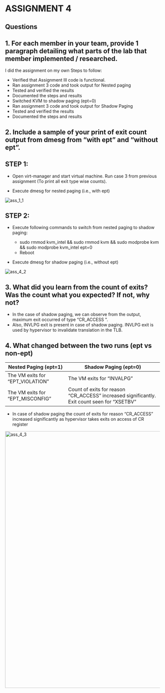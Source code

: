 # ASSIGNMENT 4

## Questions
## 1. For each member in your team, provide 1 paragraph detailing what parts of the lab that member implemented / researched.
I did the assignment on my own
Steps to follow:
  * Verified that Assignment III code is functional.
  * Ran assignment 3 code and took output for Nested paging 
  * Tested and verified the results
  * Documented the steps and results
  * Switched KVM to shadow paging (ept=0)
  * Ran assignment 3 code and took output for Shadow Paging 
  * Tested and verified the results
  * Documented the steps and results
  
## 2. Include a sample of your print of exit count output from dmesg from “with ept” and “without ept”.

## STEP 1:
  * Open virt-manager and start virtual machine. Run case 3 from previous assignment (To print all exit type wise counts). 

  * Execute dmesg for nested paging (i.e., with ept)
  
  ![ass_1_1](https://user-images.githubusercontent.com/15766915/166091694-4ee379b8-7acb-4710-9926-c6ff1e367ca2.png)

  
## STEP 2: 	

 * Execute following commands to switch from nested paging to shadow paging:  
	
   *	sudo rmmod kvm_intel && sudo rmmod kvm && sudo modprobe kvm && sudo modprobe kvm_intel ept=0
   *	Reboot
 
 * Execute dmesg for shadow paging (i.e., without ept)
 
 ![ass_4_2](https://user-images.githubusercontent.com/15766915/166091699-c5bb9a6c-1a66-44a2-8d61-5a413de11343.png)


## 3. What did you learn from the count of exits? Was the count what you expected? If not, why not?

- In the case of shadow paging, we can observe from the output, maximum exit occurred of type “CR_ACCESS ".
- Also, INVLPG exit is present in case of shadow paging. INVLPG exit is used by hypervisor to invalidate translation in the TLB.

## 4. What changed between the two runs (ept vs non-ept)

Nested Paging (ept=1)             |  Shadow Paging (ept=0)
----------------------------------| ---------------------------------
The VM exits for “EPT_VIOLATION”  | The VM exits for “INVALPG”
The VM exits for “EPT_MISCONFIG”  | Count of exits for reason “CR_ACCESS” increased significantly. Exit count seen for “XSETBV”
                                  
* In case of shadow paging the count of exits for reason “CR_ACCESS” increased significantly as hypervisor takes exits on access of CR register


<img width="836" alt="ass_4_3" src="https://user-images.githubusercontent.com/15766915/166091701-1808fb56-ffd6-41ba-8869-beddc71e1a52.png">



